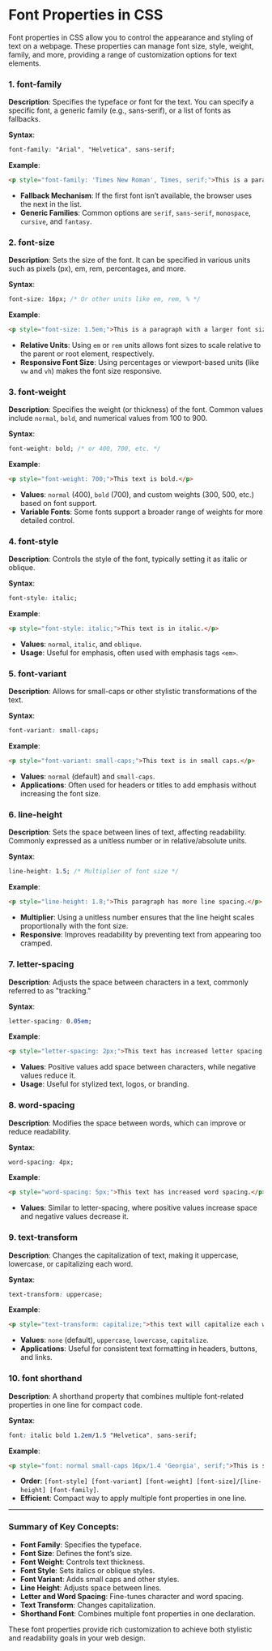 # Font Properties in CSS

Font properties in CSS allow you to control the appearance and styling of text on a webpage. These properties can manage font size, style, weight, family, and more, providing a range of customization options for text elements.

### 1. **font-family**

**Description**: Specifies the typeface or font for the text. You can specify a specific font, a generic family (e.g., sans-serif), or a list of fonts as fallbacks.

**Syntax**:
```css
font-family: "Arial", "Helvetica", sans-serif;
```

**Example**:
```html
<p style="font-family: 'Times New Roman', Times, serif;">This is a paragraph with a serif font.</p>
```

- **Fallback Mechanism**: If the first font isn’t available, the browser uses the next in the list.
- **Generic Families**: Common options are `serif`, `sans-serif`, `monospace`, `cursive`, and `fantasy`.

### 2. **font-size**

**Description**: Sets the size of the font. It can be specified in various units such as pixels (px), em, rem, percentages, and more.

**Syntax**:
```css
font-size: 16px; /* Or other units like em, rem, % */
```

**Example**:
```html
<p style="font-size: 1.5em;">This is a paragraph with a larger font size.</p>
```

- **Relative Units**: Using `em` or `rem` units allows font sizes to scale relative to the parent or root element, respectively.
- **Responsive Font Size**: Using percentages or viewport-based units (like `vw` and `vh`) makes the font size responsive.

### 3. **font-weight**

**Description**: Specifies the weight (or thickness) of the font. Common values include `normal`, `bold`, and numerical values from 100 to 900.

**Syntax**:
```css
font-weight: bold; /* or 400, 700, etc. */
```

**Example**:
```html
<p style="font-weight: 700;">This text is bold.</p>
```

- **Values**: `normal` (400), `bold` (700), and custom weights (300, 500, etc.) based on font support.
- **Variable Fonts**: Some fonts support a broader range of weights for more detailed control.

### 4. **font-style**

**Description**: Controls the style of the font, typically setting it as italic or oblique.

**Syntax**:
```css
font-style: italic;
```

**Example**:
```html
<p style="font-style: italic;">This text is in italic.</p>
```

- **Values**: `normal`, `italic`, and `oblique`.
- **Usage**: Useful for emphasis, often used with emphasis tags `<em>`.

### 5. **font-variant**

**Description**: Allows for small-caps or other stylistic transformations of the text.

**Syntax**:
```css
font-variant: small-caps;
```

**Example**:
```html
<p style="font-variant: small-caps;">This text is in small caps.</p>
```

- **Values**: `normal` (default) and `small-caps`.
- **Applications**: Often used for headers or titles to add emphasis without increasing the font size.

### 6. **line-height**

**Description**: Sets the space between lines of text, affecting readability. Commonly expressed as a unitless number or in relative/absolute units.

**Syntax**:
```css
line-height: 1.5; /* Multiplier of font size */
```

**Example**:
```html
<p style="line-height: 1.8;">This paragraph has more line spacing.</p>
```

- **Multiplier**: Using a unitless number ensures that the line height scales proportionally with the font size.
- **Responsive**: Improves readability by preventing text from appearing too cramped.

### 7. **letter-spacing**

**Description**: Adjusts the space between characters in a text, commonly referred to as "tracking."

**Syntax**:
```css
letter-spacing: 0.05em;
```

**Example**:
```html
<p style="letter-spacing: 2px;">This text has increased letter spacing.</p>
```

- **Values**: Positive values add space between characters, while negative values reduce it.
- **Usage**: Useful for stylized text, logos, or branding.

### 8. **word-spacing**

**Description**: Modifies the space between words, which can improve or reduce readability.

**Syntax**:
```css
word-spacing: 4px;
```

**Example**:
```html
<p style="word-spacing: 5px;">This text has increased word spacing.</p>
```

- **Values**: Similar to letter-spacing, where positive values increase space and negative values decrease it.

### 9. **text-transform**

**Description**: Changes the capitalization of text, making it uppercase, lowercase, or capitalizing each word.

**Syntax**:
```css
text-transform: uppercase;
```

**Example**:
```html
<p style="text-transform: capitalize;">this text will capitalize each word.</p>
```

- **Values**: `none` (default), `uppercase`, `lowercase`, `capitalize`.
- **Applications**: Useful for consistent text formatting in headers, buttons, and links.

### 10. **font shorthand**

**Description**: A shorthand property that combines multiple font-related properties in one line for compact code.

**Syntax**:
```css
font: italic bold 1.2em/1.5 "Helvetica", sans-serif;
```

**Example**:
```html
<p style="font: normal small-caps 16px/1.4 'Georgia', serif;">This is shorthand font property.</p>
```

- **Order**: `[font-style] [font-variant] [font-weight] [font-size]/[line-height] [font-family]`.
- **Efficient**: Compact way to apply multiple font properties in one line.

---

### Summary of Key Concepts:
- **Font Family**: Specifies the typeface.
- **Font Size**: Defines the font’s size.
- **Font Weight**: Controls text thickness.
- **Font Style**: Sets italics or oblique styles.
- **Font Variant**: Adds small caps and other styles.
- **Line Height**: Adjusts space between lines.
- **Letter and Word Spacing**: Fine-tunes character and word spacing.
- **Text Transform**: Changes capitalization.
- **Shorthand Font**: Combines multiple font properties in one declaration. 

These font properties provide rich customization to achieve both stylistic and readability goals in your web design.